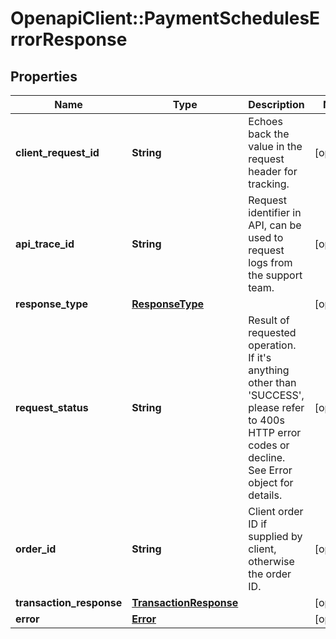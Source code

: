 # OpenapiClient::PaymentSchedulesErrorResponse

## Properties
Name | Type | Description | Notes
------------ | ------------- | ------------- | -------------
**client_request_id** | **String** | Echoes back the value in the request header for tracking. | [optional] 
**api_trace_id** | **String** | Request identifier in API, can be used to request logs from the support team. | [optional] 
**response_type** | [**ResponseType**](ResponseType.md) |  | [optional] 
**request_status** | **String** | Result of requested operation. If it&#39;s anything other than &#39;SUCCESS&#39;, please refer to 400s HTTP error codes or decline. See Error object for details. | [optional] 
**order_id** | **String** | Client order ID if supplied by client, otherwise the order ID. | [optional] 
**transaction_response** | [**TransactionResponse**](TransactionResponse.md) |  | [optional] 
**error** | [**Error**](Error.md) |  | [optional] 


